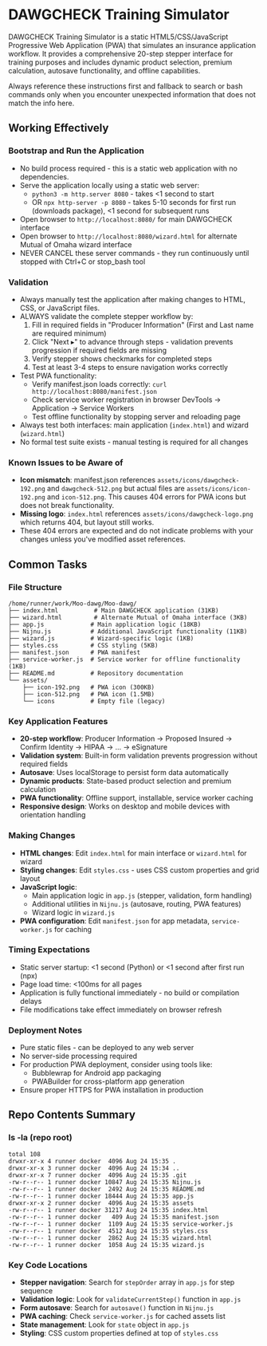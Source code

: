 # DAWGCHECK Training Simulator

DAWGCHECK Training Simulator is a static HTML5/CSS/JavaScript Progressive Web Application (PWA) that simulates an insurance application workflow. It provides a comprehensive 20-step stepper interface for training purposes and includes dynamic product selection, premium calculation, autosave functionality, and offline capabilities.

Always reference these instructions first and fallback to search or bash commands only when you encounter unexpected information that does not match the info here.

## Working Effectively

### Bootstrap and Run the Application
- No build process required - this is a static web application with no dependencies.
- Serve the application locally using a static web server:
  - `python3 -m http.server 8080` - takes <1 second to start
  - OR `npx http-server -p 8080` - takes 5-10 seconds for first run (downloads package), <1 second for subsequent runs
- Open browser to `http://localhost:8080/` for main DAWGCHECK interface
- Open browser to `http://localhost:8080/wizard.html` for alternate Mutual of Omaha wizard interface
- NEVER CANCEL these server commands - they run continuously until stopped with Ctrl+C or stop_bash tool

### Validation
- Always manually test the application after making changes to HTML, CSS, or JavaScript files.
- ALWAYS validate the complete stepper workflow by:
  1. Fill in required fields in "Producer Information" (First and Last name are required minimum)
  2. Click "Next ▸" to advance through steps - validation prevents progression if required fields are missing
  3. Verify stepper shows checkmarks for completed steps
  4. Test at least 3-4 steps to ensure navigation works correctly
- Test PWA functionality:
  - Verify manifest.json loads correctly: `curl http://localhost:8080/manifest.json`
  - Check service worker registration in browser DevTools -> Application -> Service Workers
  - Test offline functionality by stopping server and reloading page
- Always test both interfaces: main application (`index.html`) and wizard (`wizard.html`)
- No formal test suite exists - manual testing is required for all changes

### Known Issues to be Aware of
- **Icon mismatch**: manifest.json references `assets/icons/dawgcheck-192.png` and `dawgcheck-512.png` but actual files are `assets/icons/icon-192.png` and `icon-512.png`. This causes 404 errors for PWA icons but does not break functionality.
- **Missing logo**: `index.html` references `assets/icons/dawgcheck-logo.png` which returns 404, but layout still works.
- These 404 errors are expected and do not indicate problems with your changes unless you've modified asset references.

## Common Tasks

### File Structure
```
/home/runner/work/Moo-dawg/Moo-dawg/
├── index.html          # Main DAWGCHECK application (31KB)
├── wizard.html         # Alternate Mutual of Omaha interface (3KB) 
├── app.js             # Main application logic (18KB)
├── Nijnu.js           # Additional JavaScript functionality (11KB)
├── wizard.js          # Wizard-specific logic (1KB)
├── styles.css         # CSS styling (5KB)
├── manifest.json      # PWA manifest
├── service-worker.js  # Service worker for offline functionality (1KB)
├── README.md          # Repository documentation
└── assets/
    ├── icon-192.png   # PWA icon (300KB)
    ├── icon-512.png   # PWA icon (1.5MB)
    └── icons          # Empty file (legacy)
```

### Key Application Features
- **20-step workflow**: Producer Information → Proposed Insured → Confirm Identity → HIPAA → ... → eSignature
- **Validation system**: Built-in form validation prevents progression without required fields
- **Autosave**: Uses localStorage to persist form data automatically
- **Dynamic products**: State-based product selection and premium calculation
- **PWA functionality**: Offline support, installable, service worker caching
- **Responsive design**: Works on desktop and mobile devices with orientation handling

### Making Changes
- **HTML changes**: Edit `index.html` for main interface or `wizard.html` for wizard
- **Styling changes**: Edit `styles.css` - uses CSS custom properties and grid layout
- **JavaScript logic**: 
  - Main application logic in `app.js` (stepper, validation, form handling)
  - Additional utilities in `Nijnu.js` (autosave, routing, PWA features)
  - Wizard logic in `wizard.js`
- **PWA configuration**: Edit `manifest.json` for app metadata, `service-worker.js` for caching

### Timing Expectations
- Static server startup: <1 second (Python) or <1 second after first run (npx)
- Page load time: <100ms for all pages
- Application is fully functional immediately - no build or compilation delays
- File modifications take effect immediately on browser refresh

### Deployment Notes  
- Pure static files - can be deployed to any web server
- No server-side processing required
- For production PWA deployment, consider using tools like:
  - Bubblewrap for Android app packaging
  - PWABuilder for cross-platform app generation
- Ensure proper HTTPS for PWA installation in production

## Repo Contents Summary

### ls -la (repo root)
```
total 108
drwxr-xr-x 4 runner docker  4096 Aug 24 15:35 .
drwxr-xr-x 3 runner docker  4096 Aug 24 15:34 ..
drwxr-xr-x 7 runner docker  4096 Aug 24 15:35 .git
-rw-r--r-- 1 runner docker 10847 Aug 24 15:35 Nijnu.js
-rw-r--r-- 1 runner docker  2492 Aug 24 15:35 README.md
-rw-r--r-- 1 runner docker 18444 Aug 24 15:35 app.js
drwxr-xr-x 2 runner docker  4096 Aug 24 15:35 assets
-rw-r--r-- 1 runner docker 31217 Aug 24 15:35 index.html
-rw-r--r-- 1 runner docker   409 Aug 24 15:35 manifest.json
-rw-r--r-- 1 runner docker  1109 Aug 24 15:35 service-worker.js
-rw-r--r-- 1 runner docker  4512 Aug 24 15:35 styles.css
-rw-r--r-- 1 runner docker  2862 Aug 24 15:35 wizard.html
-rw-r--r-- 1 runner docker  1058 Aug 24 15:35 wizard.js
```

### Key Code Locations
- **Stepper navigation**: Search for `stepOrder` array in `app.js` for step sequence
- **Validation logic**: Look for `validateCurrentStep()` function in `app.js`
- **Form autosave**: Search for `autosave()` function in `Nijnu.js`
- **PWA caching**: Check `service-worker.js` for cached assets list
- **State management**: Look for `state` object in `app.js`
- **Styling**: CSS custom properties defined at top of `styles.css`
